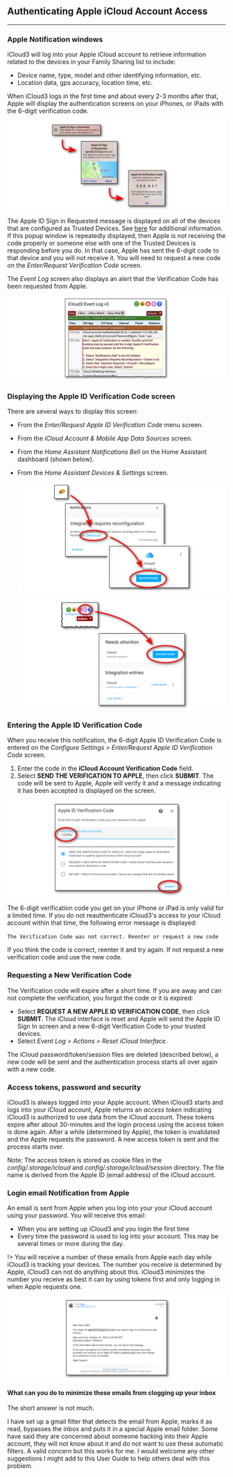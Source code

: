 ## Authenticating Apple iCloud Account Access <!-- {docsify-ignore} -->

------

### Apple Notification windows

iCloud3 will log into your Apple iCloud account to retrieve information related to the devices in your Family Sharing list to include:

- Device name, type, model and other identifying information, etc.
- Location data, gps accuracy, location time, etc.

When iCloud3 logs in the first time and about every 2-3 months after that, Apple will display the authentication screens on your iPhones, or iPads with the 6-digit verification code. 

![](../images/auth-process-0-apple-notification.png)

The Apple ID Sign in Requested message is displayed on all of the devices that are configured as Trusted Devices. See [here](https://support.apple.com/en-us/HT205064) for additional information. If this popup window is repeatedly displayed, then Apple is not receiving the code properly or someone else with one of the Trusted Devices is responding before you do. In that case, Apple has sent the 6-digit code to that device and you will not receive it. You will need to request a new code on the *Enter/Request Verification Code* screen.

The *Event Log* screen also displays an alert that the Verification Code has been requested from Apple.

![](../images/auth-process-evlog-msg.png)



### Displaying the Apple ID Verification Code screen

There are several ways to display this screen:
- From the *Enter/Request Apple ID Verification Code* menu screen.
- From the *iCloud Account & Mobile App Data Sources* screen.
- From the *Home Assistant Notifications Bell* on the Home Assistant dashboard (shown below).
- From the *Home Assistant Devices & Settings* screen.

  ![](../images/auth-process-1-notification.png)

  ![](../images/auth-process-2-ic3-config.png)



### Entering the Apple ID Verification Code

When you receive this notification, the 6-digit Apple ID Verification Code is entered on the *Configure Settings > Enter/Request Apple ID Verification Code* screen. 

1. Enter the code in the **iCloud Account Verification Code** field. 
2. Select **SEND THE VERIFICATION TO APPLE**, then click **SUBMIT**. The code will be sent to Apple,  Apple will verify it and a message indicating it has been accepted is displayed on the screen. 

![](../images/auth-process-3-code-entry.png)

The 6-digit verification code you get on your iPhone or iPad is only valid for a limited time. If you do not reauthenticate iCloud3's access to your iCloud account within that time, the following error message is displayed:

​		`The Verification Code was not correct. Reenter or request a new code`

If you think the code is correct, reenter it and try again. If not request a new verification code and use the new code.



### Requesting a New Verification Code

The Verification code will expire after a short time. If you are away and can not complete the verification, you forgot the code or it is expired:

- Select **REQUEST A NEW APPLE ID VERIFICATION CODE**, then click **SUBMIT**. The iCloud interface is reset and Apple will send the Apple ID Sign In screen and a new 6-digit Verification Code to your trusted devices.
- Select *Event Log > Actions > Reset iCloud Interface*.

The iCloud password/token/session files are deleted (described below), a new code will be sent and the authentication process starts all over again with a new code.



### Access tokens, password and security

iCloud3 is always logged into your Apple account. When iCloud3 starts and logs into your iCloud account, Apple returns an *access token* indicating iCloud3 is authorized to use data from the iCloud account. These tokens expire after about 30-minutes and the login process using the access token is done again. After a while (determined by Apple), the token is invalidated and the Apple requests the password. A new access token is sent and the process starts over.

Note: The access token is stored as cookie files in the *config/.storage/icloud* and *config/.storage/icloud/session* directory. The file name is derived from the Apple ID (email address) of the iCloud account.



### Login email Notification from Apple

An email is sent from Apple when you log into your your iCloud account using your password. You will receive this email:

- When you are setting up iCloud3 and you login the first time
- Every time the password is used to log into your account. This may be several times or more during the day.

!> You will receive a number of these emails from Apple each day while iCloud3 is tracking your devices. The number you receive is determined by Apple, iCloud3 can not do anything about this.  iCloud3 minimizes the number you receive as best it can by using tokens first and only logging in when Apple requests one.

![](../images/auth-apple-email.png)

####  What can you do to minimize these emails from clogging up your inbox

The short answer is not much. 

I have set up a gmail filter that detects the email from Apple, marks it as read, bypasses the inbox and puts it in a special Apple email folder. Some have said they are concerned about someone hacking into their Apple account, they will not know about it and do not want to use these automatic filters. A valid concern but this works for me. I would welcome any other suggestions I might add to this User Guide to help others deal with this problem.
